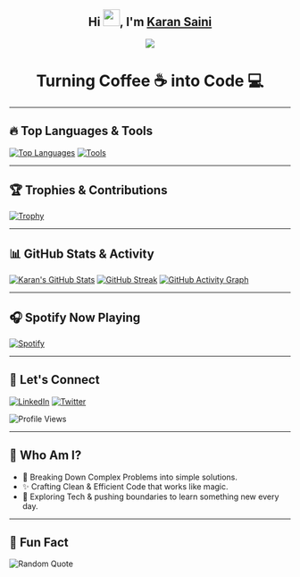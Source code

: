 <h2 align="center">Hi <img src="https://media.giphy.com/media/hvRJCLFzcasrR4ia7z/giphy.gif" width="30px">, I'm <a href="https://github.com/karansquad">Karan Saini</a></h2>

<p align="center">
  <img src="https://readme-typing-svg.demolab.com/?lines=Welcome+to+my+GitHub+Profile!;I'm+a+Web+Developer+and+DSA+Enthusiast!;&font=Fira%20Code&center=true&width=440&height=45&color=F7F7F7&vCenter=true&size=22">
</p>

<h1 align="center"><strong> Turning Coffee ☕ into Code 💻</strong></h1>

---

## 🔥 Top Languages & Tools
[![Top Languages](https://github-readme-stats.vercel.app/api/top-langs/?username=karansquad&layout=compact&theme=radical)](https://github.com/karansquad)
[![Tools](https://skillicons.dev/icons?i=python,cpp,html,css,js,react,git,github,aws,figma&theme=light)](https://github.com/karansquad)

---

## 🏆 Trophies & Contributions

[![Trophy](https://github-profile-trophy.vercel.app/?username=karansquad&theme=radical)](https://github.com/karansquad)

---

## 📊 GitHub Stats & Activity

[![Karan's GitHub Stats](https://github-readme-stats.vercel.app/api?username=karansquad&show_icons=true&theme=radical)](https://github.com/karansquad)
[![GitHub Streak](https://streak-stats.demolab.com?user=karansquad&theme=radical)](https://git.io/streak-stats)
[![GitHub Activity Graph](https://github-readme-activity-graph.vercel.app/graph?username=karansquad&theme=github)](https://github.com/karansquad)

---

## 🎧 Spotify Now Playing

[![Spotify](https://novatorem.vercel.app/api/spotify)](https://open.spotify.com/user/karansquad)

---

## 💬 Let's Connect

[![LinkedIn](https://img.shields.io/badge/LinkedIn-0A66C2?style=for-the-badge&logo=linkedin&logoColor=white)](https://www.linkedin.com/in/karan-saini-0a8038248/)
[![Twitter](https://img.shields.io/badge/X-1DA1F2?style=for-the-badge&logo=twitter&logoColor=white)](https://x.com/karansquad2)

![Profile Views](https://komarev.com/ghpvc/?username=karansquad&label=PROFILE+VIEWS&color=blue&style=flat)

---

## 🎯 Who Am I?
- 🧠 Breaking Down Complex Problems into simple solutions.
- ✨ Crafting Clean & Efficient Code that works like magic.
- 🌱 Exploring Tech & pushing boundaries to learn something new every day.

---

## 🎨 Fun Fact
![Random Quote](https://quotes-github-readme.vercel.app/api?type=horizontal)


